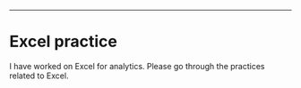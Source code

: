 ---
# Excel practice

I have worked on Excel for analytics. Please go through the practices related to Excel.
